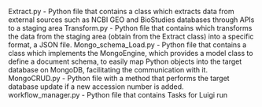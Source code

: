 Extract.py - Python file that contains a class which extracts data from external sources such as NCBI GEO and BioStudies databases through APIs to a staging
    area
Transform.py - Python file that contains which transforms the data from the staging area (obtain from the Extract class) into a specific format, a JSON file.
Mongo_schema_Load.py - Python file that contains a class which implements the MongoEngine, which provides a model class to define a document schema, to easily map Python
    objects into the target database on MongoDB, facilitating the communication with it.
MongoCRUD.py - Python file with a method that performs the target database update if a new accession number is added.
workflow_manager.py - Python file that contains Tasks for Luigi run
